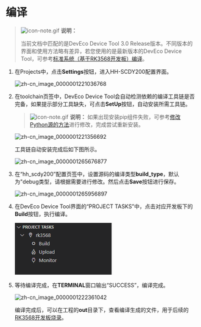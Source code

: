 # 编译

> ![icon-note.gif](public_sys-resources/icon-note.gif) **说明：**
> 
> 当前文档中匹配的是DevEco Device Tool 3.0 Release版本。不同版本的界面和使用方法略有差异，若您使用的是最新版本的DevEco Device Tool，可参考[标准系统（基于RK3568开发板）编译](https://gitee.com/openharmony/docs/blob/master/zh-cn/device-dev/quick-start/quickstart-pkg-3568-build.md)。


1. 在Projects中，点击**Settings**按钮，进入HH-SCDY200配置界面。

   ![zh-cn_image_0000001221036768](figures/zh-cn_image_0000001221036768.png)

2. 在toolchain页签中，DevEco Device Tool会自动检测依赖的编译工具链是否完备，如果提示部分工具缺失，可点击**SetUp**按钮，自动安装所需工具链。

   > ![icon-note.gif](public_sys-resources/icon-note.gif) **说明：**
   > 如果出现安装pip组件失败，可参考[修改Python源的方法](https://device.harmonyos.com/cn/docs/documentation/guide/ide-set-python-source-0000001227639986)进行修改，完成尝试重新安装。

   ![zh-cn_image_0000001221356692](figures/zh-cn_image_0000001221356692.png)

   工具链自动安装完成后如下图所示。

   ![zh-cn_image_0000001265676877](figures/zh-cn_image_0000001265676877.png)

3. 在“hh_scdy200”配置页签中，设置源码的编译类型**build_type**，默认为"debug类型，请根据需要进行修改。然后点击**Save**按钮进行保存。

   ![zh-cn_image_0000001265956897](figures/zh-cn_image_0000001265956897.png)

4. 在DevEco Device Tool界面的“PROJECT TASKS”中，点击对应开发板下的**Build**按钮，执行编译。

   ![zh-cn_image_0000001265516901](figures/zh-cn_image_0000001265516901.png)

5. 等待编译完成，在**TERMINAL**窗口输出“SUCCESS”，编译完成。

   ![zh-cn_image_0000001222361042](figures/zh-cn_image_0000001222361042.png)

   编译完成后，可以在工程的**out**目录下，查看编译生成的文件，用于后续的[RK3568开发板烧录](https://device.harmonyos.com/cn/docs/documentation/guide/ide-rk3568-upload-0000001239220669)。

